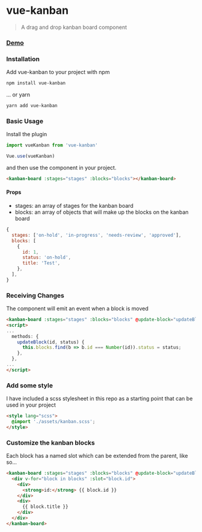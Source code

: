 # vue-kanban

> A drag and drop kanban board component

### [Demo](https://brockreece.github.io/vue-kanban/)

### Installation

Add vue-kanban to your project with npm
``` bash
npm install vue-kanban 
```

... or yarn
```bash
yarn add vue-kanban
```

### Basic Usage

Install the plugin
```js
import vueKanban from 'vue-kanban'

Vue.use(vueKanban)
```

and then use the component in your project.
```html
<kanban-board :stages="stages" :blocks="blocks"></kanban-board>
```

#### Props
- stages: an array of stages for the kanban board
- blocks: an array of objects that will make up the blocks on the kanban board
```js
{
  stages: ['on-hold', 'in-progress', 'needs-review', 'approved'],
  blocks: [
    {
      id: 1,
      status: 'on-hold',
      title: 'Test',
    },
  ],
}
```

### Receiving Changes
The component will emit an event when a block is moved

```html
<kanban-board :stages="stages" :blocks="blocks" @update-block="updateBlock"></kanban-board>
<script>
...
  methods: {
    updateBlock(id, status) {
      this.blocks.find(b => b.id === Number(id)).status = status;
    },
  },
...
</script>
```

### Add some style
I have included a scss stylesheet in this repo as a starting point that can be used in your project
```html
<style lang="scss">
  @import './assets/kanban.scss';
</style>
```

### Customize the kanban blocks
Each block has a named slot which can be extended from the parent, like so...
```html
<kanban-board :stages="stages" :blocks="blocks" @update-block="updateBlock">
  <div v-for="block in blocks" :slot="block.id">
    <div>
      <strong>id:</strong> {{ block.id }}
    </div>
    <div>
      {{ block.title }}
    </div>
  </div>
</kanban-board>
```

